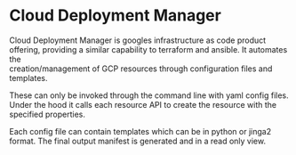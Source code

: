 # Cloud Deployment Manager

Cloud Deployment Manager is googles infrastructure as code product offering, 
providing a similar capability to terraform and ansible. It automates the  
creation/management of GCP resources through configuration files and templates.

These can only be invoked through the command line with yaml config files. 
Under the hood it calls each resource API to create the resource with the specified
properties.

Each config file can contain templates which can be in python or jinga2 format.
The final output manifest is generated and in a read only view.
